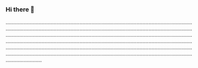 ### Hi there 👋

................................................................................................................................................................................................................................................................................................................................................................................................................................................................................................................................................................................................................................................................................................................................................................................................